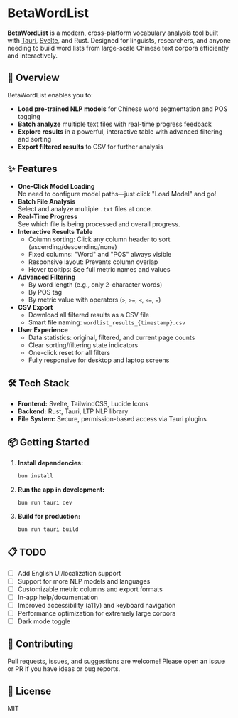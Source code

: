 # BetaWordList

**BetaWordList** is a modern, cross-platform vocabulary analysis tool built with [Tauri](https://tauri.app/), [Svelte](https://svelte.dev/), and Rust. Designed for linguists, researchers, and anyone needing to build word lists from large-scale Chinese text corpora efficiently and interactively.

## 🚀 Overview

BetaWordList enables you to:

- **Load pre-trained NLP models** for Chinese word segmentation and POS tagging
- **Batch analyze** multiple text files with real-time progress feedback
- **Explore results** in a powerful, interactive table with advanced filtering and sorting
- **Export filtered results** to CSV for further analysis

## ✨ Features

- **One-Click Model Loading**  
  No need to configure model paths—just click "Load Model" and go!
- **Batch File Analysis**  
  Select and analyze multiple `.txt` files at once.
- **Real-Time Progress**  
  See which file is being processed and overall progress.
- **Interactive Results Table**  
  - Column sorting: Click any column header to sort (ascending/descending/none)
  - Fixed columns: "Word" and "POS" always visible
  - Responsive layout: Prevents column overlap
  - Hover tooltips: See full metric names and values
- **Advanced Filtering**  
  - By word length (e.g., only 2-character words)
  - By POS tag
  - By metric value with operators (`>`, `>=`, `<`, `<=`, `=`)
- **CSV Export**  
  - Download all filtered results as a CSV file
  - Smart file naming: `wordlist_results_{timestamp}.csv`
- **User Experience**  
  - Data statistics: original, filtered, and current page counts
  - Clear sorting/filtering state indicators
  - One-click reset for all filters
  - Fully responsive for desktop and laptop screens

## 🛠️ Tech Stack

- **Frontend:** Svelte, TailwindCSS, Lucide Icons
- **Backend:** Rust, Tauri, LTP NLP library
- **File System:** Secure, permission-based access via Tauri plugins

## 📦 Getting Started

1. **Install dependencies:**

   ```bash
   bun install
   ```

2. **Run the app in development:**

   ```bash
   bun run tauri dev
   ```

3. **Build for production:**

   ```bash
   bun run tauri build
   ```

## 📋 TODO

- [ ] Add English UI/localization support
- [ ] Support for more NLP models and languages
- [ ] Customizable metric columns and export formats
- [ ] In-app help/documentation
- [ ] Improved accessibility (a11y) and keyboard navigation
- [ ] Performance optimization for extremely large corpora
- [ ] Dark mode toggle

## 🤝 Contributing

Pull requests, issues, and suggestions are welcome! Please open an issue or PR if you have ideas or bug reports.

## 📄 License

MIT
